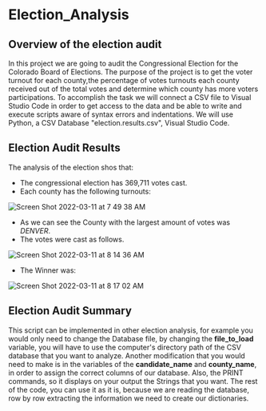 # Election_Analysis

## Overview of the election audit
In this project we are going to audit the Congressional Election for the Colorado Board of Elections. The purpose of the project is to get the voter turnout for each county,the percentage of votes turnouts each county received out of the total votes and determine which county has more voters participations. To accomplish the task we will connect a CSV file to Visual Studio Code in order to get access to the data and be able to write and execute scripts aware of syntax errors and indentations. We will use Python, a CSV Database "election.results.csv", Visual Studio Code. 

## Election Audit Results
The analysis of the election shos that:
* The congressional election has 369,711 votes cast.
* Each county has the following turnouts: 

![Screen Shot 2022-03-11 at 7 49 38 AM](https://user-images.githubusercontent.com/43548929/157901110-f403d63d-36c2-4630-bde6-4c53246d1118.png)

* As we can see the County with the largest amount of votes was *DENVER*.
* The votes were cast as follows.

![Screen Shot 2022-03-11 at 8 14 36 AM](https://user-images.githubusercontent.com/43548929/157905533-e1735973-4d1a-486d-aef4-f0a38a361176.png)

* The Winner was:

![Screen Shot 2022-03-11 at 8 17 02 AM](https://user-images.githubusercontent.com/43548929/157905915-4d6798b4-aa50-470f-92ef-0c5aa4234136.png)


## Election Audit Summary
This script can be implemented in other election analysis, for example you would only need to change the Database file, by changing the **file_to_load** variable, you will have to use the computer's directory path of the CSV database that you want to analyze.  Another modification that you would need to make is in the variables of the **candidate_name** and **county_name**, in order to assign the correct columns of our database.  Also, the PRINT commands, so it displays on your output the Strings that you want. The rest of the code, you can use it as it is, because we are reading the database, row by row extracting the information we need to create our dictionaries.

